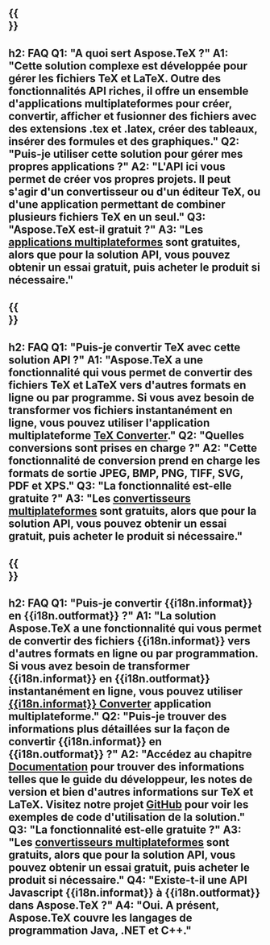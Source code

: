 ﻿---
translation: true
deploy: false
---

{{<section faq>}}
---
h2: FAQ
Q1: "A quoi sert Aspose.TeX ?"
A1: "Cette solution complexe est développée pour gérer les fichiers TeX et LaTeX. Outre des fonctionnalités API riches, il offre un ensemble d'applications multiplateformes pour créer, convertir, afficher et fusionner des fichiers avec des extensions .tex et .latex, créer des tableaux, insérer des formules et des graphiques."
Q2: "Puis-je utiliser cette solution pour gérer mes propres applications ?"
A2: "L'API ici vous permet de créer vos propres projets. Il peut s'agir d'un convertisseur ou d'un éditeur TeX, ou d'une application permettant de combiner plusieurs fichiers TeX en un seul."
Q3: "Aspose.TeX est-il gratuit ?"
A3: "Les [applications multiplateformes](https://products.aspose.app/tex/applications) sont gratuites, alors que pour la solution API, vous pouvez obtenir un essai gratuit, puis acheter le produit si nécessaire."
---

{{<section faq-converter>}}
---
h2: FAQ
Q1: "Puis-je convertir TeX avec cette solution API ?"
A1: "Aspose.TeX a une fonctionnalité qui vous permet de convertir des fichiers TeX et LaTeX vers d'autres formats en ligne ou par programme. Si vous avez besoin de transformer vos fichiers instantanément en ligne, vous pouvez utiliser l'application multiplateforme [TeX Converter](https://products.aspose.app/tex/conversion/)."
Q2: "Quelles conversions sont prises en charge ?"
A2: "Cette fonctionnalité de conversion prend en charge les formats de sortie JPEG, BMP, PNG, TIFF, SVG, PDF et XPS."
Q3: "La fonctionnalité est-elle gratuite ?"
A3: "Les [convertisseurs multiplateformes](https://products.aspose.app/tex/conversion) sont gratuits, alors que pour la solution API, vous pouvez obtenir un essai gratuit, puis acheter le produit si nécessaire."
---

{{<section faq-converter-child>}}
---
h2: FAQ
Q1: "Puis-je convertir {{i18n.informat}} en {{i18n.outformat}} ?"
A1: "La solution Aspose.TeX a une fonctionnalité qui vous permet de convertir des fichiers {{i18n.informat}} vers d'autres formats en ligne ou par programmation. Si vous avez besoin de transformer {{i18n.informat}} en {{i18n.outformat}} instantanément en ligne, vous pouvez utiliser [{{i18n.informat}} Converter](https://products.aspose.app/tex/conversion/{{i18n.informatlower}}) application multiplateforme."
Q2: "Puis-je trouver des informations plus détaillées sur la façon de convertir {{i18n.informat}} en {{i18n.outformat}} ?"
A2: "Accédez au chapitre [Documentation](https://docs.aspose.com/tex/) pour trouver des informations telles que le guide du développeur, les notes de version et bien d'autres informations sur TeX et LaTeX. Visitez notre projet [GitHub](https://github.com/aspose-tex) pour voir les exemples de code d'utilisation de la solution."
Q3: "La fonctionnalité est-elle gratuite ?"
A3: "Les [convertisseurs multiplateformes](https://products.aspose.app/tex/conversion) sont gratuits, alors que pour la solution API, vous pouvez obtenir un essai gratuit, puis acheter le produit si nécessaire."
Q4: "Existe-t-il une API Javascript {{i18n.informat}} à {{i18n.outformat}} dans Aspose.TeX ?"
A4: "Oui. A présent, Aspose.TeX couvre les langages de programmation Java, .NET et C++."
---

